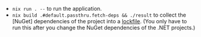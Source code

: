 * `nix run . --` to run the application.
* `nix build .#default.passthru.fetch-deps && ./result` to collect the [NuGet] dependencies of the project into a [lockfile](./nix/deps.nix). (You only have to run this after you change the NuGet dependencies of the .NET projects.)